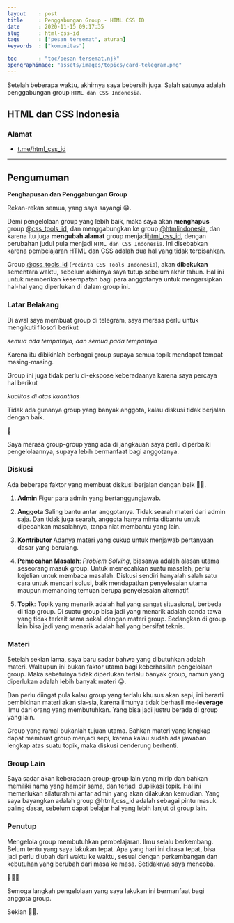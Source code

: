 ```yaml
---
layout    : post
title     : Penggabungan Group - HTML CSS ID
date      : 2020-11-15 09:17:35
slug      : html-css-id
tags      : ["pesan tersemat", aturan]
keywords  : ["komunitas"]

toc       : "toc/pesan-tersemat.njk"
opengraphimage: "assets/images/topics/card-telegram.png"
---
```


Setelah beberapa waktu, akhirnya saya bebersih juga.
Salah satunya adalah penggabungan group `HTML dan CSS Indonesia`.

<!-- more -->

## HTML dan CSS Indonesia

### Alamat

* [t.me/html_css_id](https://t.me/html_css_id)

-- -- --

## Pengumuman

**Penghapusan dan Penggabungan Group**

Rekan-rekan semua, yang saya sayangi 😁.

Demi pengelolaan group yang lebih baik, maka saya akan **menghapus** group [@css_tools_id](https://t.me/css_tools_id), dan menggabungkan ke group [@htmlindonesia](https://t.me/htmlindonesia), dan karena itu juga **mengubah alamat** group menjadi[html_css_id](https://t.me/html_css_id), dengan perubahan judul pula menjadi `HTML dan CSS Indonesia`. Ini disebabkan karena pembelajaran HTML dan CSS adalah dua hal yang tidak terpisahkan.

Group [@css_tools_id](https://t.me/html_css_id) (`Pecinta CSS Tools Indonesia`), akan **dibekukan** sementara waktu, sebelum akhirnya saya tutup sebelum akhir tahun. Hal ini untuk memberikan kesempatan bagi para anggotanya untuk mengarsipkan hal-hal yang diperlukan di dalam group ini.

### Latar Belakang

Di awal saya membuat group di telegram, saya merasa perlu untuk mengikuti filosofi berikut

_semua ada tempatnya, dan semua pada tempatnya_

Karena itu dibikinlah berbagai group supaya semua topik mendapat tempat masing-masing.

Group ini juga tidak perlu di-ekspose keberadaanya karena saya percaya hal berikut

_kualitas di atas kuantitas_

Tidak ada gunanya group yang banyak anggota, kalau diskusi tidak berjalan dengan baik.

🤔

Saya merasa group-group yang ada di jangkauan saya perlu diperbaiki pengelolaannya, supaya lebih bermanfaat bagi anggotanya.

### Diskusi

Ada beberapa faktor yang membuat diskusi berjalan dengan baik 🕺🏻.

1. **Admin**
   Figur para admin yang bertanggungjawab.

2. **Anggota**
   Saling bantu antar anggotanya. Tidak searah materi dari admin saja. Dan tidak juga searah, anggota hanya minta dibantu untuk dipecahkan masalahnya, tanpa niat membantu yang lain. 

3. **Kontributor**
   Adanya materi yang cukup untuk menjawab pertanyaan dasar yang berulang.

4. **Pemecahan Masalah**:
  _Problem Solving_, biasanya adalah alasan utama seseorang masuk group. Untuk memecahkan suatu masalah, perlu kejelian untuk membaca masalah. Diskusi sendiri hanyalah salah satu cara untuk mencari solusi, baik mendapatkan penyelesaian utama maupun memancing temuan berupa penyelesaian alternatif.

5. **Topik**:
  Topik yang menarik adalah hal yang sangat situasional, berbeda di tiap group. Di suatu group bisa jadi yang menarik adalah canda tawa yang tidak terkait sama sekali dengan materi group. Sedangkan di group lain bisa jadi yang menarik adalah hal yang bersifat teknis.

### Materi

Setelah sekian lama, saya baru sadar bahwa yang dibutuhkan adalah materi. Walaupun ini bukan faktor utama bagi keberhasilan pengelolaan group. Maka sebetulnya tidak diperlukan terlalu banyak group, namun yang diperlukan adalah lebih banyak materi 😜.

Dan perlu diingat pula kalau group yang terlalu khusus akan sepi, ini berarti pembikinan materi akan sia-sia, karena ilmunya tidak berhasil me-__leverage__  ilmu dari orang yang membutuhkan. Yang bisa jadi justru berada di group yang lain.

Group yang ramai bukanlah tujuan utama. Bahkan materi yang lengkap dapat membuat group menjadi sepi, karena kalau sudah ada jawaban lengkap atas suatu topik, maka diskusi cenderung berhenti.

### Group Lain

Saya sadar akan keberadaan group-group lain yang mirip dan bahkan memiliki nama yang hampir sama, dan terjadi duplikasi topik. Hal ini memerlukan silaturahmi antar admin yang akan dilakukan kemudian. Yang saya bayangkan adalah group @html_css_id adalah sebagai pintu masuk paling dasar, sebelum dapat belajar hal yang lebih lanjut di group lain.

### Penutup

Mengelola group membutuhkan pembelajaran. Ilmu selalu berkembang. Belum tentu yang saya lakukan tepat. Apa yang hari ini dirasa tepat, bisa jadi perlu diubah dari waktu ke waktu, sesuai dengan perkembangan dan kebutuhan yang berubah dari masa ke masa. Setidaknya saya mencoba.

🙇🏻‍♂️

Semoga langkah pengelolaan yang saya lakukan ini bermanfaat bagi anggota group.

Sekian 🙏🏽.


[//]: <> ( -- -- -- links below -- -- -- )
